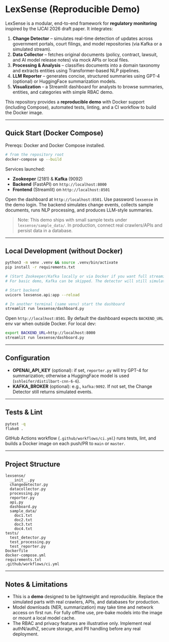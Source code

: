 # LexSense (Reproducible Demo)

LexSense is a modular, end-to-end framework for **regulatory monitoring** inspired by the IJCAI 2026 draft paper. It integrates:

1) **Change Detector** – simulates real-time detection of updates across government portals, court filings, and model repositories (via Kafka or a simulated stream).
2) **Data Collector** – fetches original documents (policy, contract, lawsuit, and AI model release notes) via mock APIs or local files.
3) **Processing & Analysis** – classifies documents into a domain taxonomy and extracts entities using Transformer-based NLP pipelines.
4) **LLM Reporter** – generates concise, structured summaries using GPT-4 (optional) or HuggingFace summarization models.
5) **Visualization** – a Streamlit dashboard for analysts to browse summaries, entities, and categories with simple RBAC demo.

This repository provides a **reproducible demo** with Docker support (including Compose), automated tests, linting, and a CI workflow to build the Docker image.

---

## Quick Start (Docker Compose)

Prereqs: Docker and Docker Compose installed.

```bash
# from the repository root
docker-compose up --build
```

Services launched:
- **Zookeeper** (2181) & **Kafka** (9092)
- **Backend** (FastAPI) on `http://localhost:8000`
- **Frontend** (Streamlit) on `http://localhost:8501`

Open the dashboard at `http://localhost:8501`. Use password `lexsense` in the demo login.
The backend simulates change events, collects sample documents, runs NLP processing, and produces LLM-style summaries.

> Note: This demo ships with small sample texts under `lexsense/sample_data/`. In production, connect real crawlers/APIs and persist data in a database.

---

## Local Development (without Docker)

```bash
python3 -m venv .venv && source .venv/bin/activate
pip install -r requirements.txt

# (Start Zookeeper/Kafka locally or via Docker if you want full streaming.)
# For basic demo, Kafka can be skipped. The detector will still simulate events.

# Start backend
uvicorn lexsense.api:app --reload

# In another terminal (same venv) start the dashboard
streamlit run lexsense/dashboard.py
```

Open `http://localhost:8501`. By default the dashboard expects `BACKEND_URL` env var when outside Docker. For local dev:

```bash
export BACKEND_URL=http://localhost:8000
streamlit run lexsense/dashboard.py
```

---

## Configuration

- **OPENAI_API_KEY** (optional): if set, `reporter.py` will try GPT-4 for summarization; otherwise a HuggingFace model is used (`sshleifer/distilbart-cnn-6-6`).
- **KAFKA_BROKER** (optional): e.g., `kafka:9092`. If not set, the Change Detector still returns simulated events.

---

## Tests & Lint

```bash
pytest -q
flake8 .
```

GitHub Actions workflow (`.github/workflows/ci.yml`) runs tests, lint, and builds a Docker image on each push/PR to `main` or `master`.

---

## Project Structure

```
lexsense/
  __init__.py
  changedetector.py
  datacollector.py
  processing.py
  reporter.py
  api.py
  dashboard.py
  sample_data/
    doc1.txt
    doc2.txt
    doc3.txt
    doc4.txt
tests/
  test_detector.py
  test_processing.py
  test_reporter.py
Dockerfile
docker-compose.yml
requirements.txt
.github/workflows/ci.yml
```

---

## Notes & Limitations

- This is a **demo** designed to be lightweight and reproducible. Replace the simulated parts with real crawlers, APIs, and databases for production.
- Model downloads (NER, summarization) may take time and network access on first run. For fully offline use, pre-bake models into the image or mount a local model cache.
- The RBAC and privacy features are illustrative only. Implement real authN/authZ, secure storage, and PII handling before any real deployment.
